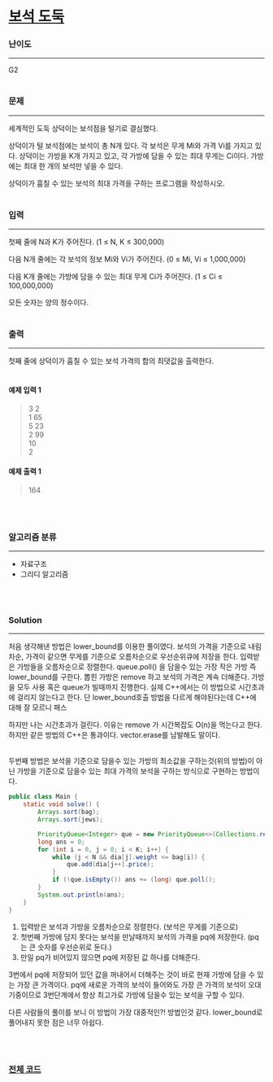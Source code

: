 # [보석 도둑](https://www.acmicpc.net/problem/1202)

### 난이도

***
G2
<br><br>

### 문제

***
세계적인 도둑 상덕이는 보석점을 털기로 결심했다.

상덕이가 털 보석점에는 보석이 총 N개 있다. 각 보석은 무게 Mi와 가격 Vi를 가지고 있다. 상덕이는 가방을 K개 가지고 있고, 각 가방에 담을 수 있는 최대 무게는 Ci이다. 가방에는 최대 한 개의 보석만 넣을
수 있다.

상덕이가 훔칠 수 있는 보석의 최대 가격을 구하는 프로그램을 작성하시오.
<br><br>

### 입력

***
첫째 줄에 N과 K가 주어진다. (1 ≤ N, K ≤ 300,000)

다음 N개 줄에는 각 보석의 정보 Mi와 Vi가 주어진다. (0 ≤ Mi, Vi ≤ 1,000,000)

다음 K개 줄에는 가방에 담을 수 있는 최대 무게 Ci가 주어진다. (1 ≤ Ci ≤ 100,000,000)

모든 숫자는 양의 정수이다.
<br><br>

### 출력

***
첫째 줄에 상덕이가 훔칠 수 있는 보석 가격의 합의 최댓값을 출력한다.
<br><br>

#### 예제 입력 1

> 3 2   
1 65    
5 23    
2 99    
10  
2

#### 예제 출력 1

> 164

<br><br>

### 알고리즘 분류

***

* 자료구조
* 그리디 알고리즘

<br><br>

### Solution

***


처음 생각해낸 방법은 lower_bound를 이용한 풀이였다. 보석의 가격을 기준으로 내림차순, 가격이 같으면 무게를 기준으로 오름차순으로 우선순위큐에 저장을 한다. 입력받은 가방들을 오름차순으로 정렬한다.
queue.poll() 을 담을수 있는 가장 작은 가방 즉 lower_bound를 구한다. 뽑힌 가방은 remove 하고 보석의 가격은 계속 더해준다. 가방을 모두 사용 혹은 queue가 빌때까지 진행한다. 실제
C++에서는 이 방법으로 시간초과에 걸리지 않는다고 한다. 단 lower_bound호출 방법을 다르게 해야된다는데 C++에 대해 잘 모르니 패스

하지만 나는 시간초과가 걸린다. 이유는 remove 가 시간복잡도 O(n)을 먹는다고 한다. 하지만 같은 방법의 C++은 통과이다. vector.erase를 남발해도 말이다.
<br><br>

두번째 방법은 보석을 기준으로 담을수 있는 가방의 최소값을 구하는것(위의 방법)이 아닌 가방을 기준으로 담을수 있는 최대 가격의 보석을 구하는 방식으로 구현하는 방법이다.

```java
public class Main {
    static void solve() {
        Arrays.sort(bag);
        Arrays.sort(jews);

        PriorityQueue<Integer> que = new PriorityQueue<>(Collections.reverseOrder());
        long ans = 0;
        for (int i = 0, j = 0; i < K; i++) {
            while (j < N && dia[j].weight <= bag[i]) {
                que.add(dia[j++].price);
            }
            if (!que.isEmpty()) ans += (long) que.poll();
        }
        System.out.println(ans);
    }
}
```

1. 입력받은 보석과 가방을 오름차순으로 정렬한다. (보석은 무게를 기준으로)
2. 첫번째 가방에 담지 못다는 보석을 만날때까지 보석의 가격을 pq에 저장한다. (pq는 큰 숫자를 우선순위로 둔다.)
3. 만일 pq가 비어있지 않으면 pq에 저장된 값 하나를 더해준다.

3번에서 pq에 저장되어 있던 값을 꺼내어서 더해주는 것이 바로 현재 가방에 담을 수 있는 가장 큰 가격이다. pq에 새로운 가격의 보석이 들어와도 가장 큰 가격의 보석이 오대기중이므로 3번단계에서 항상 최고가로
가방에 담을수 있는 보석을 구할 수 있다.

다른 사람들의 풀이를 보니 이 방법이 가장 대중적인?! 방법인것 같다. lower_bound로 풀어내지 못한 점은 너무 아쉽다.

<br><br>

### [전체 코드](https://github.com/Jungmin-Seo0527/CodingTest/blob/main/src/greedy/BOJ1202_보석_도둑.java)
